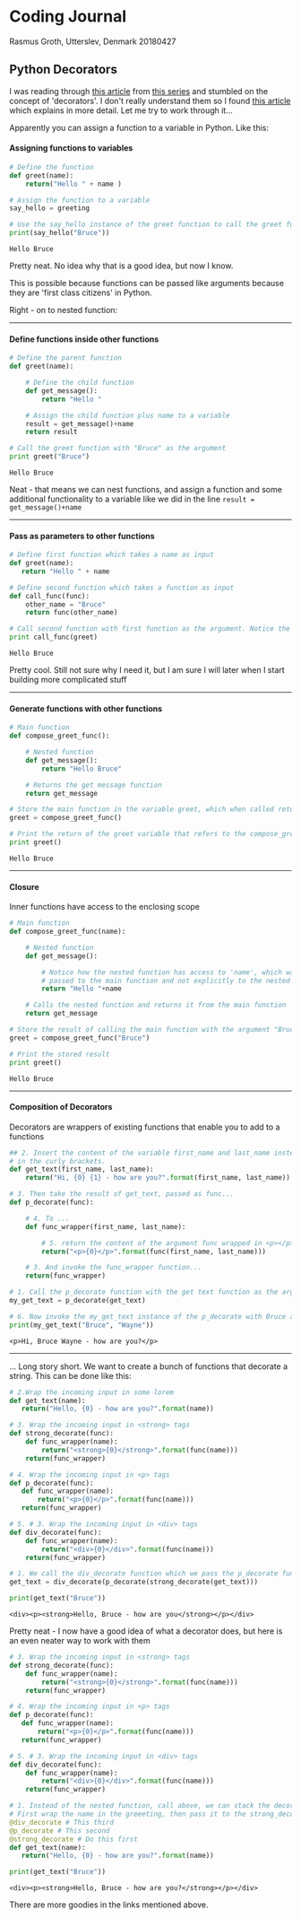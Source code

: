 # Coding Journal
Rasmus Groth,
Utterslev, Denmark
20180427

## Python Decorators

I was reading through [this article][1] from [this series][2] and stumbled on the concept of 'decorators'. I don't really understand them so I found [this article][3] which explains in more detail. Let me try to work through it...

Apparently you can assign a function to a variable in Python. Like this:

#### Assigning functions to variables
```python
# Define the function
def greet(name):
    return("Hello " + name )

# Assign the function to a variable
say_hello = greeting

# Use the say_hello instance of the greet function to call the greet function
print(say_hello("Bruce"))
```
```
Hello Bruce
```
Pretty neat. No idea why that is a good idea, but now I know.

This is possible because functions can be passed like arguments because they are 'first class citizens' in Python.

Right - on to nested function:

---

#### Define functions inside other functions

```python
# Define the parent function
def greet(name):

    # Define the child function
    def get_message():
        return "Hello "

    # Assign the child function plus name to a variable
    result = get_message()+name
    return result

# Call the greet function with "Bruce" as the argument
print greet("Bruce")
```
```
Hello Bruce
```

Neat - that means we can nest functions, and assign a function and some additional functionality to a variable like we did in the line ```result = get_message()+name```

---

#### Pass as parameters to other functions
```python
# Define first function which takes a name as input
def greet(name):
   return "Hello " + name

# Define second function which takes a function as input
def call_func(func):
    other_name = "Bruce"
    return func(other_name)  

# Call second function with first function as the argument. Notice the greet does not have () at the end
print call_func(greet)
```
```
Hello Bruce
```
Pretty cool. Still not sure why I need it, but I am sure I will later when I start building more complicated stuff

---

#### Generate functions with other functions

```python
# Main function
def compose_greet_func():

    # Nested function
    def get_message():
        return "Hello Bruce"

    # Returns the get message function
    return get_message

# Store the main function in the variable greet, which when called returns the nested function
greet = compose_greet_func()

# Print the return of the greet variable that refers to the compose_greet_func
print greet()
```
```
Hello Bruce
```

---

#### Closure
Inner functions have access to the enclosing scope

```python
# Main function
def compose_greet_func(name):

    # Nested function
    def get_message():

        # Notice how the nested function has access to 'name', which was
        # passed to the main function and not explicitly to the nested function
        return "Hello "+name

    # Calls the nested function and returns it from the main function
    return get_message

# Store the result of calling the main function with the argument "Bruce"
greet = compose_greet_func("Bruce")

# Print the stored result
print greet()
```
```
Hello Bruce
```

---

#### Composition of Decorators
Decorators are wrappers of existing functions that enable you to add to a functions
```python
## 2. Insert the content of the variable first_name and last_name instead of the 0 and 1
# in the curly brackets.
def get_text(first_name, last_name):
    return("Hi, {0} {1} - how are you?".format(first_name, last_name))

# 3. Then take the result of get_text, passed as func...
def p_decorate(func):

    # 4. To ...
    def func_wrapper(first_name, last_name):

        # 5. return the content of the argument func wrapped in <p></p> tags
        return("<p>{0}</p>".format(func(first_name, last_name)))

    # 3. And invoke the func_wrapper function...
    return(func_wrapper)

# 1. Call the p_decorate function with the get text function as the argument and store the object in my_get_text
my_get_text = p_decorate(get_text)

# 6. Now invoke the my_get_text instance of the p_decorate with Bruce and Wayne as the arguments
print(my_get_text("Bruce", "Wayne"))

```
```
<p>Hi, Bruce Wayne - how are you?</p>
```
---


... Long story short. We want to create a bunch of functions that decorate a string. This can be done like this:

```python
# 2.Wrap the incoming input in some lorem
def get_text(name):
   return("Hello, {0} - how are you?".format(name))

# 3. Wrap the incoming input in <strong> tags
def strong_decorate(func):
    def func_wrapper(name):
        return("<strong>{0}</strong>".format(func(name)))
    return(func_wrapper)

# 4. Wrap the incoming input in <p> tags
def p_decorate(func):
   def func_wrapper(name):
       return("<p>{0}</p>".format(func(name)))
   return(func_wrapper)

# 5. # 3. Wrap the incoming input in <div> tags
def div_decorate(func):
    def func_wrapper(name):
        return("<div>{0}</div>".format(func(name)))
    return(func_wrapper)

# 1. We call the div_decorate function which we pass the p_decorate function which we pass the strong_decorate function which we pass the get_text function
get_text = div_decorate(p_decorate(strong_decorate(get_text)))

print(get_text("Bruce"))
```
```
<div><p><strong>Hello, Bruce - how are you</strong></p></div>
```
Pretty neat - I now have a good idea of what a decorator does, but here is an even neater way to work with them
```python
# 3. Wrap the incoming input in <strong> tags
def strong_decorate(func):
    def func_wrapper(name):
        return("<strong>{0}</strong>".format(func(name)))
    return(func_wrapper)

# 4. Wrap the incoming input in <p> tags
def p_decorate(func):
   def func_wrapper(name):
       return("<p>{0}</p>".format(func(name)))
   return(func_wrapper)

# 5. # 3. Wrap the incoming input in <div> tags
def div_decorate(func):
    def func_wrapper(name):
        return("<div>{0}</div>".format(func(name)))
    return(func_wrapper)

# 1. Instead of the nested function, call above, we can stack the decorators using the @ sign
# First wrap the name in the greeeting, then pass it to the strong_decorate function, then pass the result to the p_decorate function, then pass the result to the div_decorate function
@div_decorate # This third
@p_decorate # This second
@strong_decorate # Do this first
def get_text(name):
   return("Hello, {0} - how are you?".format(name))

print(get_text("Bruce"))
```
```
<div><p><strong>Hello, Bruce - how are you?</strong></p></div>
```


There are more goodies in the links mentioned above.


[1]: https://medium.freecodecamp.org/learning-python-from-zero-to-hero-120ea540b567
[2]: https://medium.freecodecamp.org/python-collection-of-my-favorite-articles-8469b8455939
[3]: https://www.thecodeship.com/patterns/guide-to-python-function-decorators/
